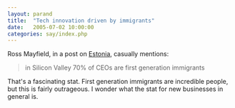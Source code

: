 ```yaml
---
layout: parand
title:  "Tech innovation driven by immigrants"
date:   2005-07-02 10:00:00
categories: say/index.php
---
```

Ross Mayfield, in a post on [Estonia](http://ross.typepad.com/blog/2005/06/open_estonia.html), casually mentions:

> in Silicon Valley 70% of CEOs are first generation immigrants

That's a fascinating stat. First generation immigrants are incredible people, but this is fairly outrageous. I wonder what the stat for new businesses in general is. 
